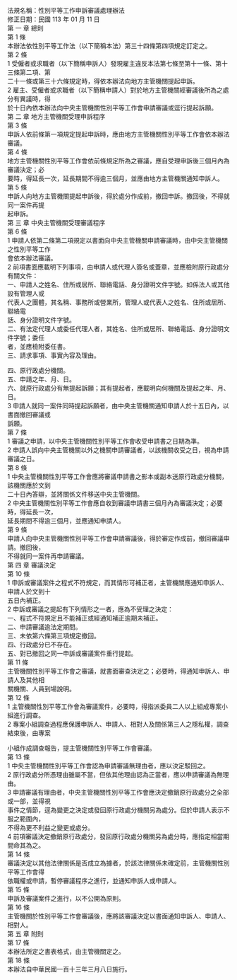 法規名稱：性別平等工作申訴審議處理辦法  
修正日期：民國 113 年 01 月 11 日  
第 一 章 總則  
第 1 條  
本辦法依性別平等工作法（以下簡稱本法）第三十四條第四項規定訂定之。  
第 2 條  
1 受僱者或求職者（以下簡稱申訴人）發現雇主違反本法第七條至第十一條、第十三條第二項、第  
二十一條或第三十六條規定時，得依本辦法向地方主管機關提起申訴。  
2 雇主、受僱者或求職者（以下簡稱申請人）對於地方主管機關經審議後所為之處分有異議時，得  
於十日內依本辦法向中央主管機關性別平等工作會申請審議或逕行提起訴願。  
第 二 章 地方主管機關受理申訴程序  
第 3 條  
申訴人依前條第一項規定提起申訴時，應由地方主管機關性別平等工作會依本辦法審議。  
第 4 條  
地方主管機關性別平等工作會依前條規定所為之審議，應自受理申訴後三個月內為審議決定；必  
要時，得延長一次，延長期間不得逾三個月，並應由地方主管機關通知申訴人。  
第 5 條  
申訴人向地方主管機關提起申訴後，得於處分作成前，撤回申訴。撤回後，不得就同一案件再提  
起申訴。  
第 三 章 中央主管機關受理審議程序  
第 6 條  
1 申請人依第二條第二項規定以書面向中央主管機關申請審議時，由中央主管機關之性別平等工作  
會依本辦法審議。  
2 前項書面應載明下列事項，由申請人或代理人簽名或蓋章，並應檢附原行政處分有關文件：  
一、申請人之姓名、住所或居所、聯絡電話、身分證明文件字號。如係法人或其他設有管理人或  
代表人之團體，其名稱、事務所或營業所，管理人或代表人之姓名、住所或居所、聯絡電  
話、身分證明文件字號。  
二、有法定代理人或委任代理人者，其姓名、住所或居所、聯絡電話、身分證明文件字號；委任  
者，並應檢附委任書。  
三、請求事項、事實內容及理由。  


四、原行政處分機關。  
五、申請之年、月、日。  
六、就原行政處分有無提起訴願；其有提起者，應載明向何機關及提起之年、月、日。  
3 申請人就同一案件同時提起訴願者，由中央主管機關通知申請人於十五日內，以書面撤回審議或  
訴願。  
第 7 條  
1 審議之申請，以中央主管機關性別平等工作會收受申請書之日期為準。  
2 申請人誤向中央主管機關以外之機關申請審議者，以該機關收受之日，視為申請審議之日。  
第 8 條  
1 中央主管機關性別平等工作會應將審議申請書之影本或副本送原行政處分機關，該機關應於文到  
二十日內答辯，並將關係文件移送中央主管機關。  
2 中央主管機關性別平等工作會應自收到審議申請書三個月內為審議決定；必要時，得延長一次，  
延長期間不得逾三個月，並應通知申請人。  
第 9 條  
申請人向中央主管機關性別平等工作會申請審議後，得於審定作成前，撤回審議申請。撤回後，  
不得就同一案件再申請審議。  
第 四 章 審議決定  
第 10 條  
1 申訴或審議案件之程式不符規定，而其情形可補正者，主管機關應通知申訴人、申請人於文到十  
五日內補正。  
2 申訴或審議之提起有下列情形之一者，應為不受理之決定：  
一、程式不符規定且不能補正或經通知補正逾期未補正。  
二、申請審議逾法定期間。  
三、未依第六條第三項規定撤回。  
四、行政處分已不存在。  
五、對已撤回之同一申訴或審議案件重行提起。  
第 11 條  
主管機關性別平等工作會之審議，就書面審查決定之；必要時，得通知申訴人、申請人及其他相  
關機關、人員到場說明。  
第 12 條  
1 主管機關性別平等工作會為審議案件，必要時，得指派委員二人以上組成專案小組進行調查。  
2 專案小組調查過程應保護申訴人、申請人、相對人及關係第三人之隱私權，調查結束後，由專案  


小組作成調查報告，提主管機關性別平等工作會審議。  
第 13 條  
1 中央主管機關性別平等工作會認為申請審議無理由者，應以決定駁回之。  
2 原行政處分所憑理由雖屬不當，但依其他理由認為正當者，應以申請審議為無理由。  
3 申請審議有理由者，中央主管機關性別平等工作會應決定撤銷原行政處分之全部或一部，並得視  
事件之情節，逕為變更之決定或發回原行政處分機關另為處分。但於申請人表示不服之範圍內，  
不得為更不利益之變更或處分。  
4 前項審議決定撤銷原行政處分，發回原行政處分機關另為處分時，應指定相當期間命其為之。  
第 14 條  
審議決定以其他法律關係是否成立為據者，於該法律關係未確定前，主管機關性別平等工作會得  
依職權或申請，暫停審議程序之進行，並通知申訴人或申請人。  
第 15 條  
申訴及審議案件之進行，以不公開為原則。  
第 16 條  
主管機關於性別平等工作會審議後，應將該審議決定以書面通知申訴人、申請人、相對人。  
第 五 章 附則  
第 17 條  
本辦法所定之書表格式，由主管機關定之。  
第 18 條  
本辦法自中華民國一百十三年三月八日施行。  


